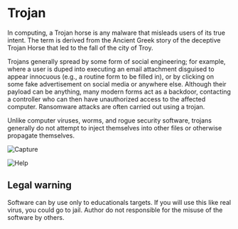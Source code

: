 # Trojan

In computing, a Trojan horse is any malware that misleads users of its true intent. The term is derived from the Ancient Greek story of the deceptive Trojan Horse that led to the fall of the city of Troy.

Trojans generally spread by some form of social engineering; for example, where a user is duped into executing an email attachment disguised to appear innocuous (e.g., a routine form to be filled in), or by clicking on some fake advertisement on social media or anywhere else. Although their payload can be anything, many modern forms act as a backdoor, contacting a controller who can then have unauthorized access to the affected computer. Ransomware attacks are often carried out using a trojan.

Unlike computer viruses, worms, and rogue security software, trojans generally do not attempt to inject themselves into other files or otherwise propagate themselves.

![Capture](https://user-images.githubusercontent.com/54809176/193475217-fee199e1-ef9b-4ac8-a3d3-749fe261e753.png)


![Help](https://user-images.githubusercontent.com/54809176/221365745-66a58763-01bb-42f4-ac25-54bf2a7f832c.png)


## Legal warning
Software can by use only to educationals targets. If you will use this like real virus, you could go to jail. Author do not responsible for the misuse of the software by others.
